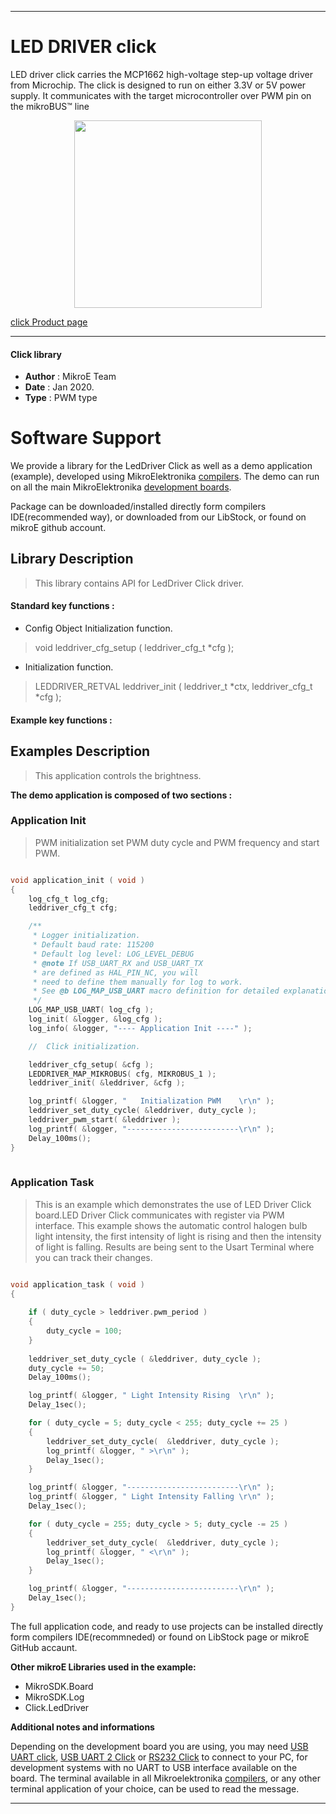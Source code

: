 
---
# LED DRIVER click

LED driver click carries the MCP1662 high-voltage step-up voltage driver from Microchip. The click is designed to run on either 3.3V or 5V power supply. It communicates with the target microcontroller over PWM pin on the mikroBUS™ line

<p align="center">
  <img src="https://download.mikroe.com/images/click_for_ide/leddriver_click.png" height=300px>
</p>

[click Product page](https://www.mikroe.com/led-driver-click)

---


#### Click library 

- **Author**        : MikroE Team
- **Date**          : Jan 2020.
- **Type**          : PWM type


# Software Support

We provide a library for the LedDriver Click 
as well as a demo application (example), developed using MikroElektronika 
[compilers](https://shop.mikroe.com/compilers). 
The demo can run on all the main MikroElektronika [development boards](https://shop.mikroe.com/development-boards).

Package can be downloaded/installed directly form compilers IDE(recommended way), or downloaded from our LibStock, or found on mikroE github account. 

## Library Description

> This library contains API for LedDriver Click driver.

#### Standard key functions :

- Config Object Initialization function.
> void leddriver_cfg_setup ( leddriver_cfg_t *cfg ); 
 
- Initialization function.
> LEDDRIVER_RETVAL leddriver_init ( leddriver_t *ctx, leddriver_cfg_t *cfg );


#### Example key functions :

## Examples Description

> This application controls the brightness. 

**The demo application is composed of two sections :**

### Application Init 

> PWM initialization set PWM duty cycle and PWM frequency and start PWM.

```c

void application_init ( void )
{
    log_cfg_t log_cfg;
    leddriver_cfg_t cfg;

    /** 
     * Logger initialization.
     * Default baud rate: 115200
     * Default log level: LOG_LEVEL_DEBUG
     * @note If USB_UART_RX and USB_UART_TX 
     * are defined as HAL_PIN_NC, you will 
     * need to define them manually for log to work. 
     * See @b LOG_MAP_USB_UART macro definition for detailed explanation.
     */
    LOG_MAP_USB_UART( log_cfg );
    log_init( &logger, &log_cfg );
    log_info( &logger, "---- Application Init ----" );

    //  Click initialization.

    leddriver_cfg_setup( &cfg );
    LEDDRIVER_MAP_MIKROBUS( cfg, MIKROBUS_1 );
    leddriver_init( &leddriver, &cfg );

    log_printf( &logger, "   Initialization PWM    \r\n" );
    leddriver_set_duty_cycle( &leddriver, duty_cycle );
    leddriver_pwm_start( &leddriver );
    log_printf( &logger, "-------------------------\r\n" );
    Delay_100ms();
}
  
```

### Application Task

> This is an example which demonstrates the use of LED Driver Click board.LED Driver Click communicates with register via PWM interface. This example shows the automatic control halogen bulb light intensity, the first intensity of light is rising and then the intensity of light is falling. Results are being sent to the Usart Terminal where you can track their changes.

```c

void application_task ( void )
{
    
    if ( duty_cycle > leddriver.pwm_period )
    {
        duty_cycle = 100;
    }
    
    leddriver_set_duty_cycle ( &leddriver, duty_cycle );
    duty_cycle += 50;
    Delay_100ms();

    log_printf( &logger, " Light Intensity Rising  \r\n" );
    Delay_1sec();

    for ( duty_cycle = 5; duty_cycle < 255; duty_cycle += 25 )
    {
        leddriver_set_duty_cycle(  &leddriver, duty_cycle );
        log_printf( &logger, " >\r\n" );
        Delay_1sec();
    }

    log_printf( &logger, "-------------------------\r\n" );
    log_printf( &logger, " Light Intensity Falling \r\n" );
    Delay_1sec();

    for ( duty_cycle = 255; duty_cycle > 5; duty_cycle -= 25 )
    {
        leddriver_set_duty_cycle(  &leddriver, duty_cycle );
        log_printf( &logger, " <\r\n" );
        Delay_1sec();
    }

    log_printf( &logger, "-------------------------\r\n" );
    Delay_1sec();
}  

```


The full application code, and ready to use projects can be  installed directly form compilers IDE(recommneded) or found on LibStock page or mikroE GitHub accaunt.

**Other mikroE Libraries used in the example:** 

- MikroSDK.Board
- MikroSDK.Log
- Click.LedDriver

**Additional notes and informations**

Depending on the development board you are using, you may need 
[USB UART click](https://shop.mikroe.com/usb-uart-click), 
[USB UART 2 Click](https://shop.mikroe.com/usb-uart-2-click) or 
[RS232 Click](https://shop.mikroe.com/rs232-click) to connect to your PC, for 
development systems with no UART to USB interface available on the board. The 
terminal available in all Mikroelektronika 
[compilers](https://shop.mikroe.com/compilers), or any other terminal application 
of your choice, can be used to read the message.



---
